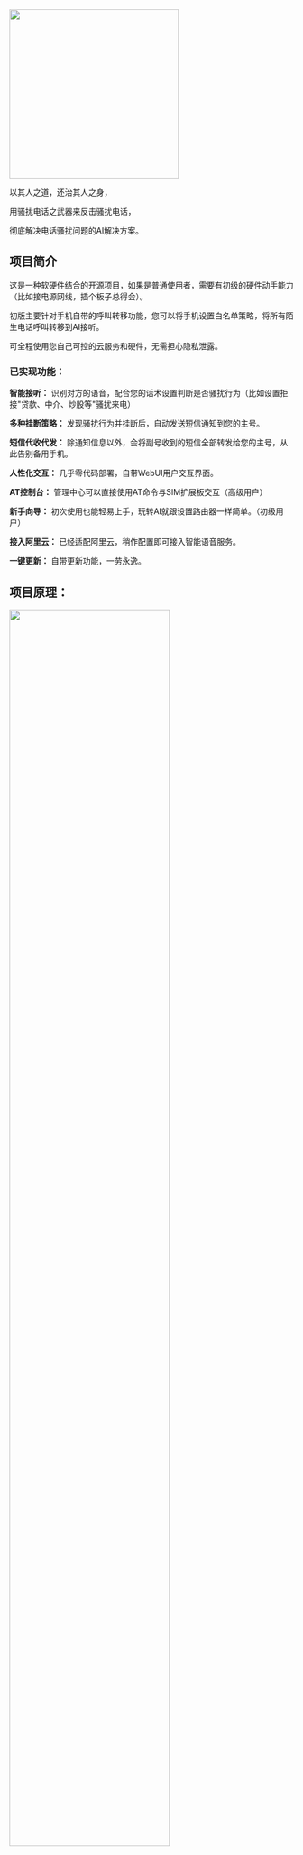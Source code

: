 
<img src="https://iqiar.com/uploads/logo_git.png" width=300 />

以其人之道，还治其人之身，

用骚扰电话之武器来反击骚扰电话，

彻底解决电话骚扰问题的AI解决方案。

## 项目简介

这是一种软硬件结合的开源项目，如果是普通使用者，需要有初级的硬件动手能力（比如接电源网线，插个板子总得会）。

初版主要针对手机自带的呼叫转移功能，您可以将手机设置白名单策略，将所有陌生电话呼叫转移到AI接听。

可全程使用您自己可控的云服务和硬件，无需担心隐私泄露。

### 已实现功能：

**智能接听：** 识别对方的语音，配合您的话术设置判断是否骚扰行为（比如设置拒接"贷款、中介、炒股等"骚扰来电）

**多种挂断策略：** 发现骚扰行为并挂断后，自动发送短信通知到您的主号。

**短信代收代发：** 除通知信息以外，会将副号收到的短信全部转发给您的主号，从此告别备用手机。

**人性化交互：** 几乎零代码部署，自带WebUI用户交互界面。

**AT控制台：** 管理中心可以直接使用AT命令与SIM扩展板交互（高级用户）

**新手向导：** 初次使用也能轻易上手，玩转AI就跟设置路由器一样简单。（初级用户）

**接入阿里云：** 已经适配阿里云，稍作配置即可接入智能语音服务。

**一键更新：** 自带更新功能，一劳永逸。


## 项目原理：

<img src="https://iqiar.com/uploads/yuanli.jpg" width=75% />

## 准备材料

**1 . 一个树莓派(推荐2代以上版本，ZERO版暂未测试) 或者 一台有USB接口的PC（不推荐使用PC，仅供尝鲜）**

系统方面推荐刷写官方的Raspbian，Windows版还没有完整测试

**2 . 一块SIM扩展板，和一张备用的SIM电话卡**

注意，SIM扩展板需支持PCM电话语音读写，否则只能收发短信，无法智能语音。

目前确定可用的扩展板，可在淘宝搜索 微雪SIM7600X，其他扩展板还有待测试。

**3 . 一个已经实名的阿里云开发者帐号**

根据反馈，再看是否要适配其他云服务。

## 硬件接线图

按照下图所示连接好SIM扩展板和树莓派：

<img src="https://iqiar.com/uploads/SIM7600X.jpg" width=600  />

## 开始使用

1 . ssh登录树莓派设备

2 . 下载zip包并解压：

`$ wget -O qiar.zip https://iqiar.com/qiar_armv6.zip && unzip -o ./qiar.zip -d ./QiarAI && cd ./QiarAI` 

3 . 赋予执行权限，开始运行：

`$ chmod 777 ./start.sh`

`$ ./start.sh`

停止运行：

`$ ./stop.sh`

## 访问WEB控制台

地址：http://您的设备IP:5000

## 后续版本规划

探索纯软件方案，比如借助目前骚扰电话常用的虚拟号码策略。

增加语音通话实时转发功能，实现更彻底的智能电话托管功能。


## 常见问题

#### 无法启动？请检查日志：

后台运行的日志：./nohup.log

#### 开发者要注意什么？

编辑 ./configs/.env

`dev_mode = true` //启用开发者模式，日志里面会看到更多信息

`allow_origin = http://开发机IP:5000` 
//如果您要修改VUE源代码，调试时注意要设置跨域白名单

### 本项目主要依赖以下第三方开源库，感谢他们！

[serial](http://github.com/tarm/serial), [gin](http://github.com/gin-gonic/gin), [go-wav](http://github.com/youpy/go-wav), [websocket](http://github.com/gorilla/websocket), [go-update](http://github.com/inconshreveable/go-update), [vuejs](http://cn.vuejs.org/), [ant-design](http://github.com/vueComponent/ant-design-vue) ...

## 项目截图

<img src="https://iqiar.com/uploads/pic_1.jpg" width=75% />
